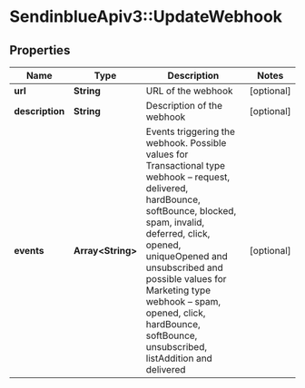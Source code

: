 # SendinblueApiv3::UpdateWebhook

## Properties
Name | Type | Description | Notes
------------ | ------------- | ------------- | -------------
**url** | **String** | URL of the webhook | [optional] 
**description** | **String** | Description of the webhook | [optional] 
**events** | **Array&lt;String&gt;** | Events triggering the webhook. Possible values for Transactional type webhook – request, delivered, hardBounce, softBounce, blocked, spam, invalid, deferred, click, opened, uniqueOpened and unsubscribed and possible values for Marketing type webhook – spam, opened, click, hardBounce, softBounce, unsubscribed, listAddition and delivered | [optional] 


